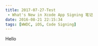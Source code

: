 ```yaml
---
title: 2017-07-27-Test
 - What's New in Xcode App Signing 笔记
date: 2016-08-21 22:15:34
tags: [WWDC, iOS, Code Signing]
---
```



Hello
